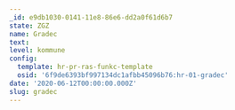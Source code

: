 ```yaml
---
_id: e9db1030-0141-11e8-86e6-dd2a0f61d6b7
state: ZGZ
name: Gradec
text:
level: kommune
config:
  template: hr-pr-ras-funkc-template
  osid: '6f9de6393bf997134dc1afbb45096b76:hr-01-gradec'
date: '2020-06-12T00:00:00.000Z'
slug: gradec
---
```

